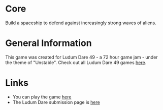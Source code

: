Core
===
Build a spaceship to defend against increasingly strong waves of aliens.

# General Information
This game was created for Ludum Dare 49 - a 72 hour game jam - under the theme of "Unstable".
Check out all Ludum Dare 49 games [here](https://ldjam.com/events/ludum-dare/49/games).

# Links
- You can play the game [here](https://reispfannenfresser.itch.io/core)
- The Ludum Dare submission page is [here](https://ldjam.com/events/ludum-dare/49/rotacore)
